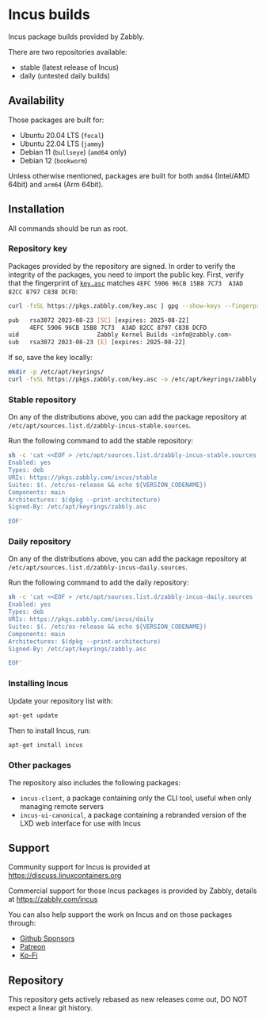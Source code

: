 # Incus builds

Incus package builds provided by Zabbly.

There are two repositories available:

* stable (latest release of Incus)
* daily (untested daily builds)

## Availability

Those packages are built for:

* Ubuntu 20.04 LTS (`focal`)
* Ubuntu 22.04 LTS (`jammy`)
* Debian 11 (`bullseye`) (`amd64` only)
* Debian 12 (`bookworm`)

Unless otherwise mentioned, packages are built for both `amd64` (Intel/AMD 64bit) and `arm64` (Arm 64bit).

## Installation

All commands should be run as root.

### Repository key

Packages provided by the repository are signed. In order to verify the integrity of the packages, you need to import the public key. First, verify that the fingerprint of [`key.asc`](https://pkgs.zabbly.com/key.asc) matches `4EFC 5906 96CB 15B8 7C73  A3AD 82CC 8797 C838 DCFD`:

```sh
curl -fsSL https://pkgs.zabbly.com/key.asc | gpg --show-keys --fingerprint
```

```sh
pub   rsa3072 2023-08-23 [SC] [expires: 2025-08-22]
      4EFC 5906 96CB 15B8 7C73  A3AD 82CC 8797 C838 DCFD
uid                      Zabbly Kernel Builds <info@zabbly.com>
sub   rsa3072 2023-08-23 [E] [expires: 2025-08-22]
```

If so, save the key locally:

```sh
mkdir -p /etc/apt/keyrings/
curl -fsSL https://pkgs.zabbly.com/key.asc -o /etc/apt/keyrings/zabbly.asc
```

### Stable repository

On any of the distributions above, you can add the package repository at `/etc/apt/sources.list.d/zabbly-incus-stable.sources`.

Run the following command to add the stable repository:

```sh
sh -c 'cat <<EOF > /etc/apt/sources.list.d/zabbly-incus-stable.sources
Enabled: yes
Types: deb
URIs: https://pkgs.zabbly.com/incus/stable
Suites: $(. /etc/os-release && echo ${VERSION_CODENAME})
Components: main
Architectures: $(dpkg --print-architecture)
Signed-By: /etc/apt/keyrings/zabbly.asc

EOF'
```

### Daily repository

On any of the distributions above, you can add the package repository at `/etc/apt/sources.list.d/zabbly-incus-daily.sources`.

Run the following command to add the daily repository:

```sh
sh -c 'cat <<EOF > /etc/apt/sources.list.d/zabbly-incus-daily.sources
Enabled: yes
Types: deb
URIs: https://pkgs.zabbly.com/incus/daily
Suites: $(. /etc/os-release && echo ${VERSION_CODENAME})
Components: main
Architectures: $(dpkg --print-architecture)
Signed-By: /etc/apt/keyrings/zabbly.asc

EOF'
```

### Installing Incus

Update your repository list with:

```sh
apt-get update
```

Then to install Incus, run:

```sh
apt-get install incus
```

### Other packages

The repository also includes the following packages:

 - `incus-client`, a package containing only the CLI tool, useful when only managing remote servers
 - `incus-ui-canonical`, a package containing a rebranded version of the LXD web interface for use with Incus

## Support
Community support for Incus is provided at https://discuss.linuxcontainers.org

Commercial support for those Incus packages is provided by Zabbly, details at https://zabbly.com/incus

You can also help support the work on Incus and on those packages through:

 - [Github Sponsors](https://github.com/sponsors/stgraber)
 - [Patreon](https://patreon.com/stgraber)
 - [Ko-Fi](https://ko-fi.com/stgraber)

## Repository

This repository gets actively rebased as new releases come out, DO NOT expect a linear git history.
